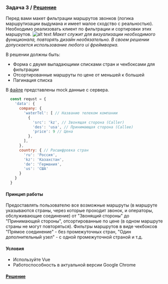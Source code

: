 ### Задача 3 / [Решение](https://github.com/belozerskiy/task-3-jobinterview)


Перед вами макет фильтрации маршрутов звонков (логика маршрутизации выдумана и имеет малое сходство с реальностью).
Необходимо реализовать клиент по фильтрации и сортировки этих маршрутов.
![alt text](example.png "Визуализация необходимого функционала")
*Макет служит для визуализации необходимого функционала, повторять дизайн необязательно. В своем решении допускается использование любого ui фреймворка.*

В решении должны быть:
- Форма с двумя выпадающими списками стран и чекбоксами для фильтрации
- Отсортированные маршруты по цене от меньшей к большей
- Пагинация списка

В [файле](call-paths.json) представлены mock данные с сервера.
```js script
  const requst = {
    'data': {
      company: {
        'waterTel': [ // Название телеком компании
          {
            'src': 'kz', // Звонящая сторона (Caller)
            'des': 'usa', // Принимающая сторона (Callee)
            'price': 9 // Цена
          },
        ],
      },
      country: { // Расшифровка стран
        'ru': 'Россия',
        'kz': 'Казахстан',
        'de': 'Германия',
        'us': 'США'
      }
    }
  }
```

#### Принцип работы

Предоставлять пользователю все возможные маршруты 
(в маршруте указываются страны, через которые проходит звонок, и операторы, обслуживающие соединение) 
от "Звонящий стороны" до "Принимающей стороны",
отсортированные по цене (в одном маршруте страны не могут повторяться). Фильтры маршрутов в виде чекбоксов
"Прямое соединение" - без промежуточных стран, "Один дополнительный узел" - с одной промежуточной страной и т.д.

#### Условия

- Используйте Vue
- Работоспособность в актуальной версии Google Chrome

#### [Решение](https://github.com/belozerskiy/task-3-jobinterview)

